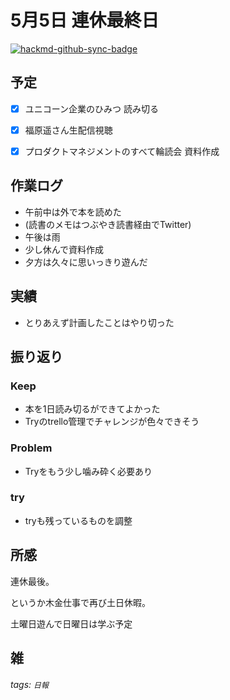 # 5月5日 連休最終日

[![hackmd-github-sync-badge](https://hackmd.io/feO5oUfoSCSvg2EKzm7gbg/badge)](https://hackmd.io/feO5oUfoSCSvg2EKzm7gbg)


## 予定
- [x] ユニコーン企業のひみつ 読み切る
- [x] 福原遥さん生配信視聴
- [x] プロダクトマネジメントのすべて輪読会 資料作成


## 作業ログ
* 午前中は外で本を読めた
* (読書のメモはつぶやき読書経由でTwitter)
* 午後は雨
* 少し休んで資料作成
* 夕方は久々に思いっきり遊んだ

## 実績
* とりあえず計画したことはやり切った


## 振り返り

### Keep

* 本を1日読み切るができてよかった
* Tryのtrello管理でチャレンジが色々できそう

### Problem

* Tryをもう少し噛み砕く必要あり

### try

* tryも残っているものを調整

## 所感

連休最後。

というか木金仕事で再び土日休暇。

土曜日遊んで日曜日は学ぶ予定


## 雑


###### tags: `日報`
